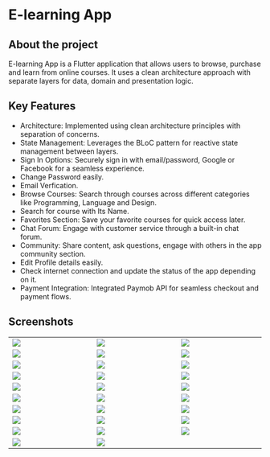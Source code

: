 # E-learning App

## About the project
E-learning App is a Flutter application that allows users to browse, purchase and learn from online courses. It uses a clean architecture approach with separate layers for data, domain and presentation logic.

## Key Features

* Architecture: Implemented using clean architecture principles with separation of concerns.
* State Management: Leverages the BLoC pattern for reactive state management between layers.
* Sign In Options: Securely sign in with email/password, Google or Facebook for a seamless experience.
* Change Password easily.
* Email Verfication.
* Browse Courses: Search through courses across different categories like Programming, Language and Design.
* Search for course with Its Name.
* Favorites Section: Save your favorite courses for quick access later.
* Chat Forum: Engage with customer service through a built-in chat forum.
* Community: Share content, ask questions, engage with others in the app community section.
* Edit Profile details easily.
* Check internet connection and update the status of the app depending on it.
* Payment Integration: Integrated Paymob API for seamless checkout and payment flows.

## Screenshots

<table width="100%">
  <tbody>
    <tr>
      <td width="1%"><img src="https://github.com/Abdallah-Essam-Abdallah/E-learning-App/assets/121309175/8546d50f-d763-41b4-b4f1-4b3048fdb429"/></td>
      <td width="1%"><img src="https://github.com/Abdallah-Essam-Abdallah/E-learning-App/assets/121309175/3aa3973d-e75a-47e4-ab38-30ba12a197f9"/></td>
       <td width="1%"><img src="https://github.com/Abdallah-Essam-Abdallah/E-learning-App/assets/121309175/21aa2988-5ce7-46f7-9271-3d31d19bfa92"/></td>
    </tr>
    <tr>
      <td width="1%"><img src="https://github.com/Abdallah-Essam-Abdallah/E-learning-App/assets/121309175/15fe9747-7fff-4b4a-a73b-a632ad47d9f7"/></td>
      <td width="1%"><img src="https://github.com/Abdallah-Essam-Abdallah/E-learning-App/assets/121309175/efdea78e-2a04-4f89-8777-2e7d48214541"/></td>
       <td width="1%"><img src="https://github.com/Abdallah-Essam-Abdallah/E-learning-App/assets/121309175/84631775-2689-465b-b095-d1690ade82a3"/></td>
    </tr>
      <tr>
      <td width="1%"><img src="https://github.com/Abdallah-Essam-Abdallah/E-learning-App/assets/121309175/1242b284-47b3-4755-8541-cc5697a22169"/></td>
      <td width="1%"><img src="https://github.com/Abdallah-Essam-Abdallah/E-learning-App/assets/121309175/0f3e510c-165d-43d2-bd96-daa50477464c"/></td>
       <td width="1%"><img src="https://github.com/Abdallah-Essam-Abdallah/E-learning-App/assets/121309175/24d43d4c-3739-4cb9-bc89-c9fea8296276"/></td>
    </tr>
      <tr>
      <td width="1%"><img src="https://github.com/Abdallah-Essam-Abdallah/E-learning-App/assets/121309175/5a899006-5c94-4306-a25a-d09955b4d054"/></td>
      <td width="1%"><img src="https://github.com/Abdallah-Essam-Abdallah/E-learning-App/assets/121309175/eb7e9e48-1372-45a0-b512-61830b732352"/></td>
       <td width="1%"><img src="https://github.com/Abdallah-Essam-Abdallah/E-learning-App/assets/121309175/404f3217-2a9a-457a-9cff-17d50a64462e"/></td>
    </tr>
    <tr>
      <td width="1%"><img src="https://github.com/Abdallah-Essam-Abdallah/E-learning-App/assets/121309175/b390be66-651f-4eb9-aa70-9f2b444f9b48"/></td>
      <td width="1%"><img src="https://github.com/Abdallah-Essam-Abdallah/E-learning-App/assets/121309175/423b3aec-4bce-4a31-b83a-17bd808a9bb2"/></td>
       <td width="1%"><img src="https://github.com/Abdallah-Essam-Abdallah/E-learning-App/assets/121309175/93cd8f37-0c0c-4f98-b8f7-48842daa64b9"/></td>
    </tr>
    <tr>
      <td width="1%"><img src="https://github.com/Abdallah-Essam-Abdallah/E-learning-App/assets/121309175/20558cbe-a081-4105-b3c1-a08170d6a78f"/></td>
      <td width="1%"><img src="https://github.com/Abdallah-Essam-Abdallah/E-learning-App/assets/121309175/126a98f3-33e9-498e-ad10-1178e5fbb887"/></td>
       <td width="1%"><img src="https://github.com/Abdallah-Essam-Abdallah/E-learning-App/assets/121309175/4d4f9aee-f032-4151-aa8f-f33ae3bd0ede"/></td>
    </tr>
   <tr>
      <td width="1%"><img src="https://github.com/Abdallah-Essam-Abdallah/E-learning-App/assets/121309175/ffaac103-38e8-4562-a93d-62dd09f5c1e9"/></td>
      <td width="1%"><img src="https://github.com/Abdallah-Essam-Abdallah/E-learning-App/assets/121309175/289f7cba-b317-4cf3-ada1-b326b4ecb12f"/></td>
       <td width="1%"><img src="https://github.com/Abdallah-Essam-Abdallah/E-learning-App/assets/121309175/09a46170-b764-4984-b631-0d187f7cc519"/></td>
    </tr>
   <tr>
      <td width="1%"><img src="https://github.com/Abdallah-Essam-Abdallah/E-learning-App/assets/121309175/ecb14bab-55a5-4ef6-86a0-c32c80ed0a83"/></td>
      <td width="1%"><img src="https://github.com/Abdallah-Essam-Abdallah/E-learning-App/assets/121309175/1e292283-c685-4f50-a202-69f97ea63979"/></td>
       <td width="1%"><img src="https://github.com/Abdallah-Essam-Abdallah/E-learning-App/assets/121309175/261ac728-824b-4c66-868e-373b32700446"/></td>
    </tr>
    <tr>
      <td width="1%"><img src="https://github.com/Abdallah-Essam-Abdallah/E-learning-App/assets/121309175/a5fa1b19-ced4-4b59-a737-08384e8a4f50"/></td>
      <td width="1%"><img src="https://github.com/Abdallah-Essam-Abdallah/E-learning-App/assets/121309175/ef58e801-c3b6-42cb-920a-ed046f30bfe0"/></td>
       <td width="1%"><img src="https://github.com/Abdallah-Essam-Abdallah/E-learning-App/assets/121309175/a0e88a8a-d881-4bac-bcc3-8fcc445d4139"/></td>
    </tr>
     <tr>
      <td width="1%"><img src="https://github.com/Abdallah-Essam-Abdallah/E-learning-App/assets/121309175/22272fb1-2709-4be6-bf8a-ef2599afd7d7"/></td>
      <td width="1%"><img src="https://github.com/Abdallah-Essam-Abdallah/E-learning-App/assets/121309175/30da4ae6-56e8-43a9-b1cd-ec8ad56eb919"/></td>
    </tr>
  </tbody>
</table>




















